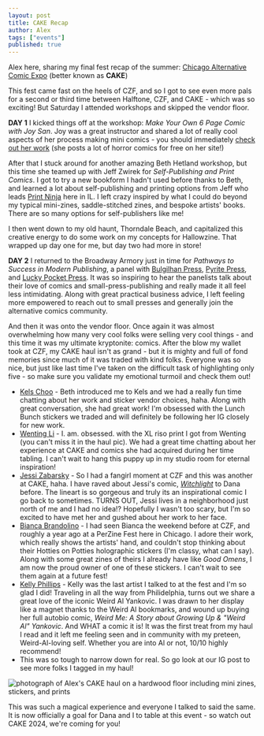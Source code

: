 ```yaml
---
layout: post
title: CAKE Recap
author: Alex
tags: ["events"]
published: true
---
```


Alex here, sharing my final fest recap of the summer: [Chicago Alternative Comic Expo](https://www.cakechicago.com/) (better known as **CAKE**)

This fest came fast on the heels of CZF, and so I got to see even more pals for a second or third time between Halftone, CZF, and CAKE - which was so exciting! But Saturday I attended workshops and skipped the vendor floor.

<!--more-->
**DAY 1**
I kicked things off at the workshop: *Make Your Own 6 Page Comic with Joy San*. Joy was a great instructor and shared a lot of really cool aspects of her process making mini comics - you should immediately [check out her work](https://www.joysan.ca/) (she posts a lot of horror comics for free on her site!) 

After that I stuck around for another amazing Beth Hetland workshop, but this time she teamed up with Jeff Zwirek for *Self-Publishing and Print Comics*. I got to try a new bookform I hadn't used before thanks to Beth, and learned a lot about self-publishing and printing options from Jeff who leads [Print Ninja](https://printninja.com/) here in IL. I left crazy inspired by what I could do beyond my typical mini-zines, saddle-stitched zines, and bespoke artists' books. There are so many options for self-publishers like me! 

I then went down to my old haunt, Thorndale Beach, and capitalized this creative energy to do some work on my concepts for Hallowzine. That wrapped up day one for me, but day two had more in store!

**DAY 2**
I returned to the Broadway Armory just in time for *Pathways to Success in Modern Publishing*, a panel with [Bulgilhan Press](https://bulgilhanpress.com/), [Pyrite Press](http://www.pyritepress.com/), and [Lucky Pocket Press](https://www.luckypocketpress.com/). It was so inspiring to hear the panelists talk about their love of comics and small-press-publishing and really made it all feel less intimidating. Along with great practical business advice, I left feeling more empowered to reach out to small presses and generally join the alternative comics community.

And then it was onto the vendor floor. Once again it was almost overwhelming how many very cool folks were selling very cool things - and this time it was my ultimate kryptonite: comics. After the blow my wallet took at CZF, my CAKE haul isn't as grand - but it is mighty and full of fond memories since much of it was traded with kind folks. Everyone was so nice, but just like last time I've taken on the difficult task of highlighting only five - so make sure you validate my emotional turmoil and check them out!

+ [Kels Choo](http://kelschoo.com/) - Beth introduced me to Kels and we had a really fun time chatting about her work and sticker vendor choices, haha. Along with great conversation, she had great work! I'm obsessed with the Lunch Bunch stickers we traded and will definitely be following her IG closely for new work.
+ [Wenting Li](https://www.wentingli.com/) - I. am. obsessed. with the XL riso print I got from Wenting (you can't miss it in the haul pic). We had a great time chatting about her experience at CAKE and comics she had acquired during her time tabling. I can't wait to hang this puppy up in my studio room for eternal inspiration!
+ [Jessi Zabarsky](https://cargocollective.com/hugbox/Main) - So I had a fangirl moment at CZF and this was another at CAKE, haha. I have raved about Jessi's comic, [*Witchlight*](https://www.penguinrandomhouse.com/books/609274/witchlight-by-jessi-zabarsky/) to Dana before. The lineart is so gorgeous and truly its an inspirational comic I go back to sometimes. TURNS OUT, Jessi lives in a neighborhood just north of me and I had no idea!? Hopefully I wasn't too scary, but I'm so excited to have met her and gushed about her work to her face. 
+ [Bianca Brandolino](http://biancabrandolino.com/) - I had seen Bianca the weekend before at CZF, and roughly a year ago at a PerZine Fest here in Chicago. I adore their work, which really shows the artists' hand, and couldn't stop thinking about their Hotties on Potties holographic stickers (I'm classy, what can I say). Along with some great zines of theirs I already have like *Good Omens*, I am now the proud owner of one of these stickers. I can't wait to see them again at a future fest!
+ [Kelly Phillips](http://www.kellyphillips.net/) - Kelly was the last artist I talked to at the fest and I'm so glad I did! Traveling in all the way from Philidelphia, turns out we share a great love of the iconic Weird Al Yankovic. I was drawn to her display like a magnet thanks to the Weird Al bookmarks, and wound up buying her full autobio comic, *Weird Me: A Story about Growing Up & "Weird Al" Yankovic*. And WHAT a comic it is! It was the first treat from my haul I read and it left me feeling seen and in community with my preteen, Weird-Al-loving self. Whether you are into Al or not, 10/10 highly recommend!
+ This was so tough to narrow down for real. So go look at our IG post to see more folks I tagged in my haul! 

![photograph of Alex's CAKE haul on a hardwood floor including mini zines, stickers, and prints]((https://github.com/danaamundsen/dnaartists/blob/main/assets/img/post/2023_06_16_aokcake.png))

This was such a magical experience and everyone I talked to said the same. It is now officially a goal for Dana and I to table at this event - so watch out CAKE 2024, we're coming for you!

